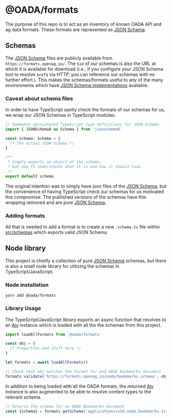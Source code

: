 # @OADA/formats

The purpose of this repo is to act as an inventory of known OADA API and ag data formats.
These formats are represented as [JSON Schema][].

## Schemas

The [JSON Schema][] files are publicly available from `https://formats.openag.io/`.
The `$id` of our schemas is also the URL at which it is available for download
(i.e., if you configure your JSON Schema tool to resolve `$ref`s via HTTP,
you can reference our schemas with no further effort.).
This makes the schemas/formats useful to any of the many environments
which have [JSON Schema implementations](https://json-schema.org/implementations.html) available.

### Caveat about schema files

In order to have TypeScript sanity check the formats of our schemas for us,
we wrap our JSON Schemas in  TypeScript modules.

```ts
// Somewhat opinionated TypeScript type definitions for JSON Schema
import { JSONSchema8 as Schema } from 'jsonschema8'

const schema: Schema = {
  /* The actual JSON Schema */
}

/**
 * Simply exports an object of the schema,
 * but now TS understands what it is and how it should look.
 */
export default schema
```

The original intention was to simply have json files of the [JSON Schema][],
but the convenience of having TypeScript check our schemas for us
motivated this compromise.
The published versions of the schemas have this wrapping removed and are pure [JSON Schema][].

### Adding formats

All that is needed to add a format is to create a new `.schema.ts` file within [src/schemas](src/schemas)
which exports valid JSON Schema.

## Node library

This project is chiefly a collection of pure [JSON Schema][] schemas,
but there is also a small node library for utilizing the schemas in TypeScript/JavaScript.

### Node installation

```shell
yarn add @oada/formats
```

### Library Usage

The TypeScript/JavaScript library exports an async function
that resolves to an [Ajv][] instance
which is loaded with all the the schemas from this project.

```ts
import loadAllFormats from '@oada/formats'

const obj = {
  /* Properties and stuff here */
}

let formats = await loadAllFormats()

// Check that obj matches the format for and OADA bookmarks document
formats.validate('https://formats.openag.io/oada/bookmarks.schema', obj)
```

In addition to being loaded with all the OADA formats,
the returned [Ajv][] instance is also augmented to be able
to resolve content types to the relevant schema.

```ts
// Returns the schema for an OADA Bookmarks document
const {schema} = formats.getSchema('applications/vnd.oada.bookmarks.1+json')
```


[JSON Schema]:https://json-schema.org
[Ajv]:https://github.com/epoberezkin/ajv#api
